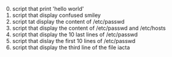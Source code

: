 0. script that print 'hello world'
1. script that display confused smiley
2. script tat display the content of /etc/passwd
3. script that display the content of /etc/passwd and /etc/hosts
4. script that display the 10 last lines of /etc/passwd
5. script that dislay the first 10 lines of /etc/passwd
6. script that display the third line of the file iacta
